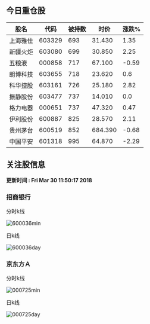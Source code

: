 
## 今日重仓股 

|股名|代码|被持数|时价|涨跌%|
|---|---|---|---|---|
|上海雅仕|603329|693|31.430|1.35|
|新疆火炬|603080|699|30.850|2.25|
|五粮液|000858|717|67.100|-0.59|
|朗博科技|603655|718|23.620|0.6|
|科华控股|603161|726|25.180|2.82|
|振静股份|603477|737|14.010|0.0|
|格力电器|000651|737|47.320|0.47|
|伊利股份|600887|825|28.570|2.11|
|贵州茅台|600519|852|684.390|-0.68|
|中国平安|601318|995|64.870|-2.29|

## 关注股信息
**更新时间 : Fri Mar 30 11:50:17 2018**
### 招商银行 
分时k线

![600036min](http://image.sinajs.cn/newchart/min/n/sh600036.gif)

日k线

![600036day](http://image.sinajs.cn/newchart/daily/n/sh600036.gif)

### 京东方Ａ 
分时k线

![000725min](http://image.sinajs.cn/newchart/min/n/sz000725.gif)

日k线

![000725day](http://image.sinajs.cn/newchart/daily/n/sz000725.gif)
